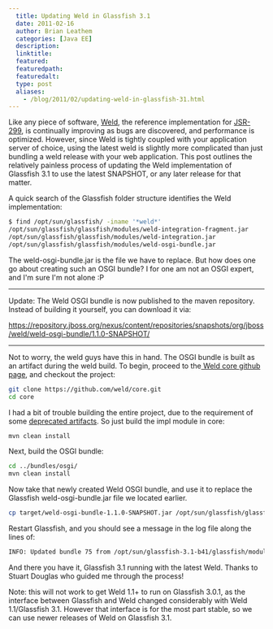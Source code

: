```yaml
---
  title: Updating Weld in Glassfish 3.1
  date: 2011-02-16
  author: Brian Leathem
  categories: [Java EE]
  description:
  linktitle:
  featured:
  featuredpath:
  featuredalt:
  type: post
  aliases:
    - /blog/2011/02/updating-weld-in-glassfish-31.html
---
```


Like any piece of software, <a href="http://seamframework.org/Weld">Weld</a>, the reference implementation for <a href="http://jcp.org/en/jsr/detail?id=299">JSR-299</a>, is continually improving as bugs are discovered, and performance is optimized.  However, since Weld is tightly coupled with your application server of choice, using the latest weld is slightly more complicated than just bundling a weld release with your web application.  This post outlines the relatively painless process of updating the Weld implementation of Glassfish 3.1 to use the latest SNAPSHOT, or any later release for that matter.

A quick search of the Glassfish folder structure identifies the Weld implementation:

```bash
$ find /opt/sun/glassfish/ -iname '*weld*'
/opt/sun/glassfish/glassfish/modules/weld-integration-fragment.jar
/opt/sun/glassfish/glassfish/modules/weld-integration.jar
/opt/sun/glassfish/glassfish/modules/weld-osgi-bundle.jar
```

The weld-osgi-bundle.jar is the file we have to replace.  But how does one go about creating such an OSGI bundle?  I for one am not an OSGI expert, and I'm sure I'm not alone :P

<hr/>

Update: The Weld OSGI bundle is now published to the maven repository.  Instead of building it yourself, you can download it via:

<a href="https://repository.jboss.org/nexus/content/repositories/snapshots/org/jboss/weld/weld-osgi-bundle/1.1.0-SNAPSHOT/">https://repository.jboss.org/nexus/content/repositories/snapshots/org/jboss/weld/weld-osgi-bundle/1.1.0-SNAPSHOT/</a>

<hr/>

Not to worry, the weld guys have this in hand.  The OSGI bundle is built as an artifact during the weld build.  To begin, proceed to the<a href="https://github.com/weld/core"> Weld core github page</a>,  and checkout the project:

```bash
git clone https://github.com/weld/core.git
cd core
```

I had a bit of trouble building the entire project, due to the requirement of some <a href="http://community.jboss.org/wiki/MavenGettingStarted-Developers">deprecated artifacts</a>.  So just build the impl module in core:

```bash
mvn clean install
```

Next, build the OSGI bundle:

```bash
cd ../bundles/osgi/
mvn clean install
```

Now take that newly created Weld OSGI bundle, and use it to replace the Glassfish weld-osgi-bundle.jar file we located earlier.

```bash
cp target/weld-osgi-bundle-1.1.0-SNAPSHOT.jar /opt/sun/glassfish/glassfish/modules/weld-osgi-bundle.jar
```

Restart Glassfish, and you should see a message in the log file along the lines of:

```bash
INFO: Updated bundle 75 from /opt/sun/glassfish-3.1-b41/glassfish/modules/weld-osgi-bundle.jar
```

And there you have it, Glassfish 3.1 running with the latest Weld.  Thanks to Stuart Douglas who guided me through the process!

Note: this will not work to get Weld 1.1+ to run on Glassfish 3.0.1, as the interface between Glassfish and Weld changed considerably with Weld 1.1/Glassfish 3.1.  However that interface is for the most part stable, so we can use newer releases of Weld on Glassfish 3.1.

